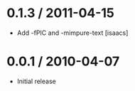 
0.1.3 / 2011-04-15 
==================

  * Add -fPIC and -mimpure-text [isaacs]

0.0.1 / 2010-04-07
==================

  * Initial release